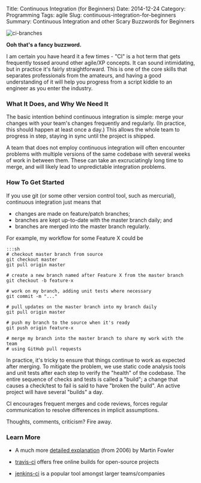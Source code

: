 Title: Continuous Integration (for Beginners)
Date: 2014-12-24
Category: Programming
Tags: agile
Slug: continuous-integration-for-beginners
Summary: Continuous Integration and other Scary Buzzwords for Beginners

![ci-branches]({filename}/images/ci-branches.png)

**Ooh that's a fancy buzzword.**

I am certain you have heard it a few times - "CI" is a hot term that gets
frequently tossed around other agile/XP concepts. It can sound intimidating,
but in practice it's fairly straightforward. This is one of the core skills
that separates professionals from the amateurs, and having a good understanding
of it will help you progress from a script kiddie to an engineer as you enter
the industry.

### What It Does, and Why We Need It

The basic intention behind continuous integration is simple: merge your changes
with your team's changes frequently and regularly. (In practice, this should
happen at least once a day.) This allows the whole team to progress in step,
staying in sync until the project is shipped.

A team that does not employ continuous integration will often encounter
problems with multiple versions of the same codebase with several weeks of work
in between them. These can take an excruciatingly long time to merge, and will
likely lead to unpredictable integration problems.

### How To Get Started

If you use git (or some other version control tool, such as mercurial),
continuous integration just means that

- changes are made on feature/patch branches;
- branches are kept up-to-date with the master branch daily; and
- branches are merged into the master branch regularly.

For example, my workflow for some Feature X could be

    :::sh
    # checkout master branch from source
    git checkout master
    git pull origin master

    # create a new branch named after Feature X from the master branch
    git checkout -b feature-x

    # work on my branch, adding unit tests where necessary
    git commit -m "..."

    # pull updates on the master branch into my branch daily
    git pull origin master

    # push my branch to the source when it's ready
    git push origin feature-x

    # merge my branch into the master branch to share my work with the team
    # using GitHub pull requests

In practice, it's tricky to ensure that things continue to work as expected
after merging. To mitigate the problem, we use static code analysis tools and
unit tests after each step to verify the "health" of the codebase. The entire
sequence of checks and tests is called a "build"; a change that causes a
check/test to fail is said to have "broken the build". An active project will
have several "builds" a day.

CI encourages frequent merges and code reviews, forces regular communication to
resolve differences in implicit assumptions.

Thoughts, comments, criticism? Fire away.

### Learn More

- A much more [detailed explanation] (from 2006) by Martin Fowler
- [travis-ci] offers free online builds for open-source projects
- [jenkins-ci] is a popular tool amongst larger teams/companies

  [detailed explanation]: http://martinfowler.com/articles/continuousIntegration.html
  [travis-ci]: https://travis-ci.org/
  [jenkins-ci]: http://jenkins-ci.org/
